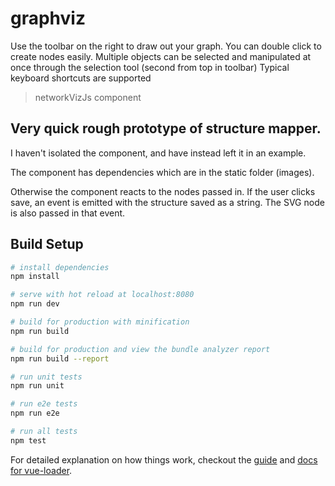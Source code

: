 # graphviz

Use the toolbar on the right to draw out your graph.
You can double click to create nodes easily.
Multiple objects can be selected and manipulated at once through the selection tool (second from top in toolbar)
Typical keyboard shortcuts are supported

> networkVizJs component

## Very quick rough prototype of structure mapper.

I haven't isolated the component, and have instead left it in an example.

The component has dependencies which are in the static folder (images).

Otherwise the component reacts to the nodes passed in.
If the user clicks save, an event is emitted with the structure saved as a string.
The SVG node is also passed in that event.


## Build Setup

``` bash
# install dependencies
npm install

# serve with hot reload at localhost:8080
npm run dev

# build for production with minification
npm run build

# build for production and view the bundle analyzer report
npm run build --report

# run unit tests
npm run unit

# run e2e tests
npm run e2e

# run all tests
npm test
```

For detailed explanation on how things work, checkout the [guide](http://vuejs-templates.github.io/webpack/) and [docs for vue-loader](http://vuejs.github.io/vue-loader).
